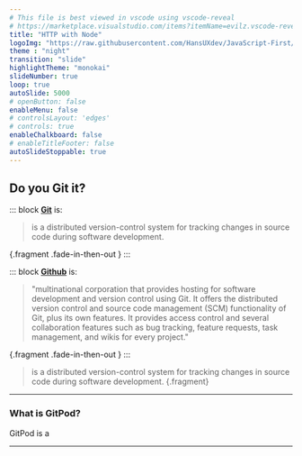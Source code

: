 ```yaml
---
# This file is best viewed in vscode using vscode-reveal
# https://marketplace.visualstudio.com/items?itemName=evilz.vscode-reveal
title: "HTTP with Node"
logoImg: "https://raw.githubusercontent.com/HansUXdev/JavaScript-First/2acf5840c15af96602aceb66303ea69c5b75e344/logo.svg"
theme : "night"
transition: "slide"
highlightTheme: "monokai"
slideNumber: true
loop: true
autoSlide: 5000 
# openButton: false
enableMenu: false
# controlsLayout: 'edges'
# controls: true
enableChalkboard: false
# enableTitleFooter: false
autoSlideStoppable: true
---
```



<link rel="stylesheet" href="https://raw.githubusercontent.com/HansUXdev/JavaScript-First/master/theme.css">
<style>
/* .line.focus{background:none;font-size: xx-large;color: #5cc4ea;}
.reveal ul{ margin:0 !important;}
.line.focus{background:none;font-size: xx-large;color: #5cc4ea;}

.flex-slide{display:flex}
.column {display: flex;
  flex-direction: column;
  flex-basis: 100%;
  flex: 4;
}

.double-column {
  display: flex;
  flex-direction: column;
  flex-basis: 100%;
  flex: 1;
}
.present {}
.flex-slide p.fragment{ font-size: 0.6em; }

h1, h2, h3, h4, h5, h6, p {color:white;}

.fragment.fade-in-then-out:not(.current-fragment) {
  display:none;
} */

</style>



<!-- 
What level is their knowledge at?:
 remember &  understand, 
-->

## Do you Git it? 

 
::: block
 **[Git](https://en.wikipedia.org/wiki/Git)** is:

  > is a distributed version-control system for tracking changes in source code during software development. 
  
  {.fragment  .fade-in-then-out }
::: 

::: block
 **[Github](https://github.com/)** is:

  >  "multinational corporation that provides hosting for software development and version control using Git. It offers the distributed version control and source code management (SCM) functionality of Git, plus its own features. It provides access control and several collaboration features such as bug tracking, feature requests, task management, and wikis for every project."
  
   {.fragment  .fade-in-then-out }
::: 


  > is a distributed version-control system for tracking changes in source code during software development. 
  {.fragment}  


---



### What is GitPod? 

GitPod is a  



---
